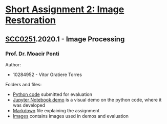 # [Short Assignment 2: Image Restoration](/sa02/dip_sa02_image_restoration.md)

## [SCC0251](https://uspdigital.usp.br/jupiterweb/obterDisciplina?sgldis=SCC0251).2020.1 - Image Processing

### Prof. Dr. Moacir Ponti

Author:
* 10284952 - Vitor Gratiere Torres

Folders and files:
* [Python code](/sa02/submission/sa02.py) submitted for evaluation
* [Jupyter Notebook demo](/sa02/sa02.ipynb) is a visual demo on the python code, where it was developed
* [Markdown](/sa02/dip_sa02_image_restoration.md) file explaining the assignment
* [Images](/sa02/images) contains images used in demos and evaluation

